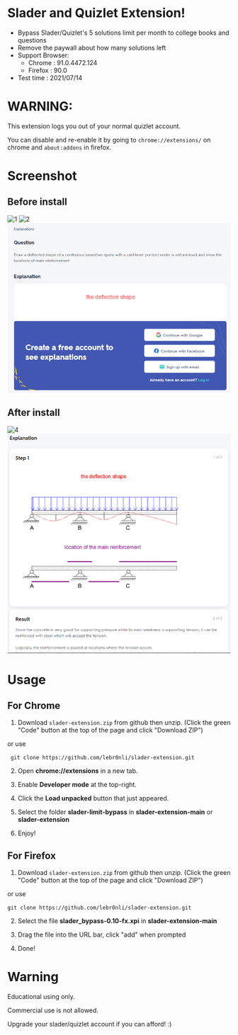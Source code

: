 # Slader and Quizlet Extension!

- Bypass Slader/Quizlet's 5 solutions limit per month to college books and questions 
- Remove the paywall about how many solutions left
- Support Browser:
  - Chrome : 91.0.4472.124
  - Firefox : 90.0
- Test time : 2021/07/14

# WARNING:

This extension logs you out of your normal quizlet account.

You can disable and re-enable it by going to `chrome://extensions/` on chrome and `about:addons` in firefox.

# Screenshot

## Before install

![1](https://raw.githubusercontent.com/lebr0nli/slader-extension/main/sample/before1.png)
![2](https://raw.githubusercontent.com/lebr0nli/slader-extension/main/sample/before2.png)
![3](./sample/quizletbefore.png)

## After install

![4](https://raw.githubusercontent.com/lebr0nli/slader-extension/main/sample/after.png)
![5](./sample/quizletafter.png)

# Usage

## For Chrome

1. Download `slader-extension.zip` from github then unzip. (Click the green "Code" button at the top of the page and click "Download ZIP")

or use

	 git clone https://github.com/lebr0nli/slader-extension.git

2. Open **chrome://extensions** in a new tab.

3. Enable **Developer mode** at the top-right.

4. Click the **Load unpacked** button that just appeared.

5. Select the folder **slader-limit-bypass** in **slader-extension-main** or **slader-extension**

6. Enjoy!

## For Firefox

1. Download `slader-extension.zip` from github then unzip. (Click the green "Code" button at the top of the page and click "Download ZIP")

or use

 	git clone https://github.com/lebr0nli/slader-extension.git

2. Select the file **slader_bypass-0.10-fx.xpi** in **slader-extension-main** 

3. Drag the file into the URL bar, click "add" when prompted

4. Done!

# Warning

Educational using only.

Commercial use is not allowed.

Upgrade your slader/quizlet account if you can afford! :)
